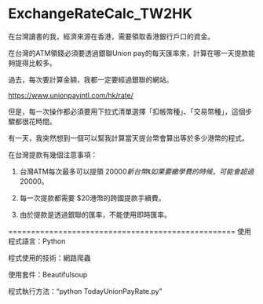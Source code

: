 # ExchangeRateCalc_TW2HK
在台灣讀書的我，經濟來源在香港，需要領取香港銀行戶口的資金。 

在台灣的ATM領錢必須要透過銀聯Union pay的每天匯率來，計算在哪一天提款能夠提得比較多。 

過去，每次要計算金額，我都一定要經過銀聯的網站。 

https://www.unionpayintl.com/hk/rate/ 

但是，每一次操作都必須要用下拉式清單選擇「扣帳幣種」、「交易幣種」，這個步驟都很花時間。 

有一天，我突然想到一個可以幫我計算當天提台幣會算出等於多少港幣的程式。


在台灣提款有幾個注意事項：

1. 台灣ATM每次最多可以提領 $20000新台幣《如果要繳學費的時候，可能會超過$20000。

2. 每一次提款都需要 $20港幣的跨國提款手續費。

3. 由於提款是透過銀聯的匯率，不能使用即時匯率。

==================================================
使用程式語言：Python

程式使用的技術：網路爬蟲

使用套件：Beautifulsoup

程式執行方法：“python TodayUnionPayRate.py”
